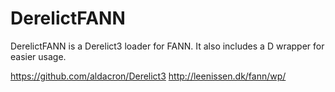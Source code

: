 DerelictFANN
============

DerelictFANN is a Derelict3 loader for FANN. It also includes a D wrapper for easier usage.

https://github.com/aldacron/Derelict3
http://leenissen.dk/fann/wp/


